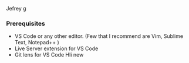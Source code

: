Jefrey g


### Prerequisites

- VS Code or any other editor. (Few that I recommend are Vim, Sublime Text, Notepad++ )
- Live Server extension for VS Code
- Git lens for VS Code
HIi
  new
